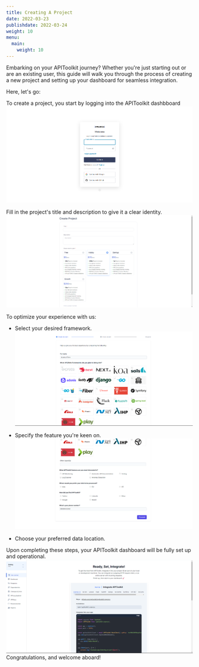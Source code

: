 ```yaml
---
title: Creating A Project
date: 2022-03-23
publishdate: 2022-03-24
weight: 10
menu:
  main:
    weight: 10
---
```


Embarking on your APIToolkit journey? Whether you're just starting out or are an existing user, this guide will walk you through the process of creating a new project and setting up your dashboard for seamless integration.

Here, let's go:

To create a project, you start by logging into the APIToolkit dashbboard
![sign in/ sign up](../Dashboard/log-in.png)

Fill in the project's title and description to give it a clear identity.
![Title and description](../Dashboard/title-and-description.png)

To optimize your experience with us:
   - Select your desired framework.
![desired framework](../Dashboard/desired-framework.png)

   - Specify the feature you're keen on.
![specify the feature](../Dashboard/further-project-details.png)

   - Choose your preferred data location.

Upon completing these steps, your APIToolkit dashboard will be fully set up and operational.
![Welcome on board](../Dashboard/welcome-on-board.png)
Congratulations, and welcome aboard!
